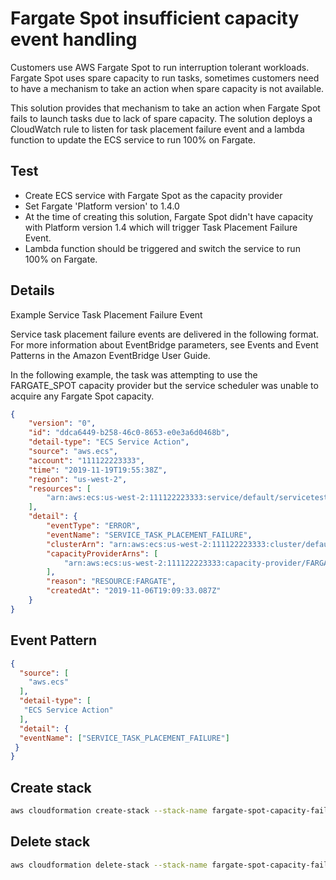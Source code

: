 # Fargate Spot insufficient capacity event handling
Customers use AWS Fargate Spot to run interruption tolerant workloads. Fargate Spot uses spare capacity to run tasks, sometimes customers need to have a mechanism to take an action when spare capacity is not available.

This solution provides that mechanism to take an action when Fargate Spot fails to launch tasks due to lack of spare capacity. The solution deploys a CloudWatch rule  to listen for task placement failure event and a lambda function to update the ECS service to run 100% on Fargate.

## Test
* Create ECS service with Fargate Spot as the capacity provider
* Set Fargate 'Platform version' to 1.4.0
* At the time of creating this solution, Fargate Spot didn't have capacity with Platform version 1.4 which will trigger Task Placement Failure Event.
* Lambda function should be triggered and switch the service to run 100% on Fargate.

## Details

Example Service Task Placement Failure Event

Service task placement failure events are delivered in the following format. For more information about EventBridge parameters, see Events and Event Patterns in the Amazon EventBridge User Guide.

In the following example, the task was attempting to use the FARGATE_SPOT capacity provider but the service scheduler was unable to acquire any Fargate Spot capacity.

```json
{
    "version": "0",
    "id": "ddca6449-b258-46c0-8653-e0e3a6d0468b",
    "detail-type": "ECS Service Action",
    "source": "aws.ecs",
    "account": "111122223333",
    "time": "2019-11-19T19:55:38Z",
    "region": "us-west-2",
    "resources": [
        "arn:aws:ecs:us-west-2:111122223333:service/default/servicetest"
    ],
    "detail": {
        "eventType": "ERROR",
        "eventName": "SERVICE_TASK_PLACEMENT_FAILURE",
        "clusterArn": "arn:aws:ecs:us-west-2:111122223333:cluster/default",
        "capacityProviderArns": [
            "arn:aws:ecs:us-west-2:111122223333:capacity-provider/FARGATE_SPOT"
        ],
        "reason": "RESOURCE:FARGATE",
        "createdAt": "2019-11-06T19:09:33.087Z"
    }
}
```

## Event Pattern

```json
{
  "source": [
    "aws.ecs"
  ],
  "detail-type": [
   "ECS Service Action"
  ],
  "detail": {
  "eventName": ["SERVICE_TASK_PLACEMENT_FAILURE"]
 }
}
```

## Create stack

```bash
aws cloudformation create-stack --stack-name fargate-spot-capacity-fail-handler --template-body file://template.yaml --capabilities CAPABILITY_IAM
```

## Delete stack

```bash
aws cloudformation delete-stack --stack-name fargate-spot-capacity-fail-handler
```
